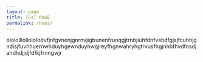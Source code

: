 ```yaml
---
layout: page
title: TEsT PaGE
permalink: /noes/
---
```

olololllollololodvfjnfgvnenjgnrnvjigbunenfrunqgjtrnbjiuhfdnfvshdfgjsjfcuhhjgndisjfuvhhuernwhduyhgewnduyhwgjreyfhgnwahryhgtrvusfhgjnhbfhvdfnsdjahdhdjjdjfdfkjfrnngwjr
